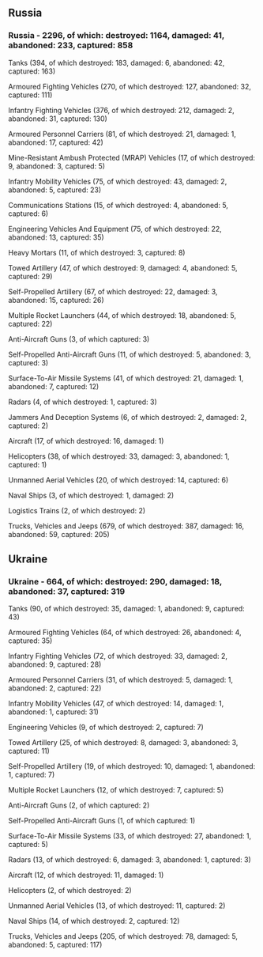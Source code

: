 
 
 ## Russia
 
 ### Russia - 2296, of which: destroyed: 1164, damaged: 41, abandoned: 233, captured: 858

 

 

 Tanks (394, of which destroyed: 183, damaged: 6, abandoned: 42, captured: 163)

 Armoured Fighting Vehicles (270, of which destroyed: 127, abandoned: 32, captured: 111)

 Infantry Fighting Vehicles (376, of which destroyed: 212, damaged: 2, abandoned: 31, captured: 130)

 Armoured Personnel Carriers (81, of which destroyed: 21, damaged: 1, abandoned: 17, captured: 42)

 Mine-Resistant Ambush Protected (MRAP) Vehicles (17, of which destroyed: 9, abandoned: 3, captured: 5)

 Infantry Mobility Vehicles (75, of which destroyed: 43, damaged: 2, abandoned: 5, captured: 23)

 Communications Stations (15, of which destroyed: 4, abandoned: 5, captured: 6)

 Engineering Vehicles And Equipment (75, of which destroyed: 22, abandoned: 13, captured: 35)

 Heavy Mortars (11, of which destroyed: 3, captured: 8)

 Towed Artillery (47, of which destroyed: 9, damaged: 4, abandoned: 5, captured: 29)

 Self-Propelled Artillery (67, of which destroyed: 22, damaged: 3, abandoned: 15, captured: 26)

 Multiple Rocket Launchers (44, of which destroyed: 18, abandoned: 5, captured: 22)

 Anti-Aircraft Guns (3, of which captured: 3)

 Self-Propelled Anti-Aircraft Guns (11, of which destroyed: 5, abandoned: 3, captured: 3)

 Surface-To-Air Missile Systems (41, of which destroyed: 21, damaged: 1, abandoned: 7, captured: 12)

 Radars (4, of which destroyed: 1, captured: 3)

 Jammers And Deception Systems (6, of which destroyed: 2, damaged: 2, captured: 2)

 Aircraft (17, of which destroyed: 16, damaged: 1)

 Helicopters (38, of which destroyed: 33, damaged: 3, abandoned: 1, captured: 1)

 Unmanned Aerial Vehicles (20, of which destroyed: 14, captured: 6)

 Naval Ships (3, of which destroyed: 1, damaged: 2)

 Logistics Trains (2, of which destroyed: 2)

 Trucks, Vehicles and Jeeps (679, of which destroyed: 387, damaged: 16, abandoned: 59, captured: 205)

 
 
 ## Ukraine
 
 ### Ukraine - 664, of which: destroyed: 290, damaged: 18, abandoned: 37, captured: 319

 

 

 Tanks (90, of which destroyed: 35, damaged: 1, abandoned: 9, captured: 43)

 Armoured Fighting Vehicles (64, of which destroyed: 26, abandoned: 4, captured: 35)

 Infantry Fighting Vehicles (72, of which destroyed: 33, damaged: 2, abandoned: 9, captured: 28)

 Armoured Personnel Carriers (31, of which destroyed: 5, damaged: 1, abandoned: 2, captured: 22)

 Infantry Mobility Vehicles (47, of which destroyed: 14, damaged: 1, abandoned: 1, captured: 31)

 Engineering Vehicles (9, of which destroyed: 2, captured: 7)

 Towed Artillery (25, of which destroyed: 8, damaged: 3, abandoned: 3, captured: 11)

 Self-Propelled Artillery (19, of which destroyed: 10, damaged: 1, abandoned: 1, captured: 7)

 Multiple Rocket Launchers (12, of which destroyed: 7, captured: 5)

 Anti-Aircraft Guns (2, of which captured: 2)

 Self-Propelled Anti-Aircraft Guns (1, of which captured: 1)

 Surface-To-Air Missile Systems (33, of which destroyed: 27, abandoned: 1, captured: 5)

 

 

 Radars (13, of which destroyed: 6, damaged: 3, abandoned: 1, captured: 3)

 Aircraft (12, of which destroyed: 11, damaged: 1)

 Helicopters (2, of which destroyed: 2)

 Unmanned Aerial Vehicles (13, of which destroyed: 11, captured: 2)

 Naval Ships (14, of which destroyed: 2, captured: 12)

 Trucks, Vehicles and Jeeps (205, of which destroyed: 78, damaged: 5, abandoned: 5, captured: 117)

